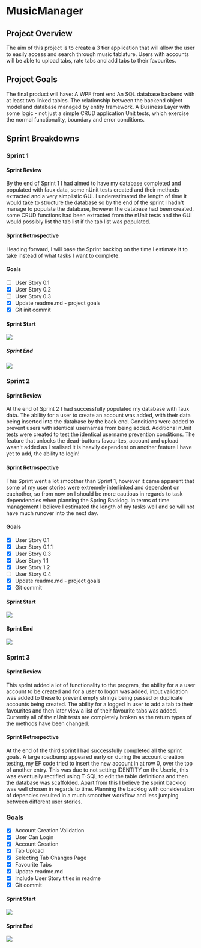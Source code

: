 # MusicManager
## Project Overview 
The aim of this project is to create a 3 tier application that will allow the user to easily access and search through music tablature. Users with accounts will be able to upload tabs, rate tabs and add tabs to their favourites.

## Project Goals
The final product will have:
A WPF front end
An SQL database backend with at least two linked tables.
The relationship between the backend object model and database managed by entity framework.
A Business Layer with some logic - not just a simple CRUD application
Unit tests, which exercise the normal functionality, boundary and error conditions.

## Sprint Breakdowns
### Sprint 1
#### Sprint Review
By the end of Sprint 1 I had aimed to have my database completed and populated with faux data, some nUnit tests created and their methods extracted and a very simplistic GUI. I underestimated the length of time it would take to structure the database so by the end of the sprint I hadn't manage to populate the database, however the database had been created, some CRUD functions had been extracted from the nUnit tests and the GUI would possibly list the tab list if the tab list was populated.

#### Sprint Retrospective
Heading forward, I will base the Sprint backlog on the time I estimate it to take instead of what tasks I want to complete.
#### Goals
- [ ] User Story 0.1
- [x] User Story 0.2
- [ ] User Story 0.3
- [x] Update readme.md - project goals
- [x] Git init commit

#### Sprint Start
![](Sprint1Start.png)

##### Sprint End
![](Sprint1End.png)

### Sprint 2
#### Sprint Review
At the end of Sprint 2 I had successfully populated my database with faux data. The ability for a user to create an account was added, with their data being inserted into the database by the back end. Conditions were added to prevent users with identical usernames from being added. Additional nUnit tests were created to test the identical username prevention conditions. The feature that unlocks the dead-buttons favourites, account and upload wasn't added as I realised it is heavily dependent on another feature I have yet to add, the ability to login! 

#### Sprint Retrospective
This Sprint went a lot smoother than Sprint 1, however it came apparent that some of my user stories were extremely interlinked and dependent on eachother, so from now on I should be more cautious in regards to task dependencies when planning the Spring Backlog. In terms of time management I believe I estimated the length of my tasks well and so will not have much runover into the next day.
#### Goals
- [x] User Story 0.1
- [x] User Story 0.1.1
- [x] User Story 0.3
- [x] User Story 1.1
- [x] User Story 1.2
- [ ] User Story 0.4
- [x] Update readme.md - project goals
- [x] Git commit

#### Sprint Start
![](Sprint2Start.png)


#### Sprint End
![](Sprint2End.png)


### Sprint 3
#### Sprint Review
This sprint added a lot of functionality to the program, the ability for a a user account to be created and for a user to logon was added, input validation was added to these to prevent empty strings being passed or duplicate accounts being created.  The ability for a logged in user to add a tab to their favourites and then later  view a list of their favourite tabs was added. Currently all of the nUnit tests are completely broken as the return types of the methods have been changed. 

#### Sprint Retrospective
At the end of the third sprint I had successfully completed all the sprint goals. A large roadbump appeared early on during the account creation testing, my EF code tried to insert the new account in at row 0, over the top of another entry. This was due to not setting IDENTITY on the UserId, this was eventually rectified using T-SQL to edit the table definitions and then the database was scaffolded. Apart from this I believe the sprint backlog was well chosen in regards to time. Planning the backlog with consideration of depencies resulted in a much smoother workflow and less jumping between different user stories. 

### Goals
- [x] Account Creation Validation
- [x] User Can Login
- [x] Account Creation
- [x] Tab Upload
- [x] Selecting Tab Changes Page
- [x] Favourite Tabs 
- [x] Update readme.md
- [x] Include User Story titles in readme
- [x] Git commit

#### Sprint Start
![](Sprint3Start.png)


#### Sprint End
![](Sprint3End.png)

